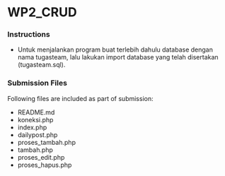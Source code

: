 # WP2_CRUD

### Instructions

- Untuk menjalankan program buat terlebih dahulu database dengan nama tugasteam, lalu lakukan import database yang telah disertakan (tugasteam.sql).


### Submission Files

Following files are included as part of submission:
- README.md
- koneksi.php
- index.php
- dailypost.php
- proses_tambah.php
- tambah.php
- proses_edit.php
- proses_hapus.php
